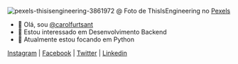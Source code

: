 ![pexels-thisisengineering-3861972](https://user-images.githubusercontent.com/84164877/137592138-64f700eb-1029-4211-bd36-d3ceaae3db61.jpg)
@ Foto de ThisIsEngineering no [Pexels](https://www.pexels.com/pt-br)

- 👋 Olá, sou [@carolfurtsant](https://github.com/carolfurtsant)
- 👀 Estou interessado em Desenvolvimento Backend
- 🌱 Atualmente estou focando em Python

[Instagram](https://www.instagram.com/carolfurtsant/) |
[Facebook](https://www.facebook.com/carolfurtado1994/) |
[Twitter](https://twitter.com/carolfurtsant) |
[Linkedin](https://www.linkedin.com/in/anacarolinefurtadosantos/)

